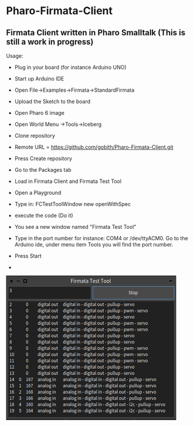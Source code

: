 # Pharo-Firmata-Client
Firmata Client written in Pharo Smalltalk
(This is still a work in progress)
--
Usage:
- Plug in your board (for instance Arduino UNO)
- Start up Arduino IDE
- Open File->Examples->Firmata->StandardFirmata
- Upload the Sketch to the board

- Open Pharo 6 image
- Open World Menu ->Tools->Iceberg
- Clone repository
- Remote URL = https://github.com/gobith/Pharo-Firmata-Client.git
- Press Create repository
- Go to the Packages tab
- Load in Firmata Client and Firmata Test Tool
- Open a Playground
- Type in: FCTestToolWindow new openWithSpec
- execute the code (Do it)
- You see a new window named "Firmata Test Tool"
- Type in the port number for instance: COM4 or /dev/ttyACM0. Go to the Arduino ide, under menu item Tools you will find the port number.
- Press Start
- 
![alt text](https://github.com/gobith/Pharo-Firmata-Client/blob/master/FirmataTestTool.png)
